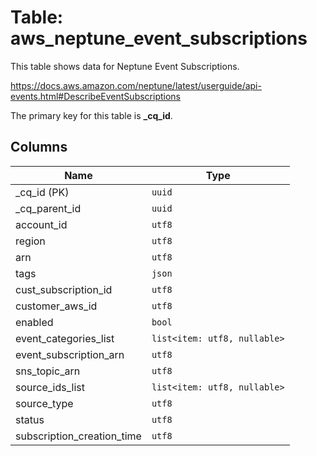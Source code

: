 # Table: aws_neptune_event_subscriptions

This table shows data for Neptune Event Subscriptions.

https://docs.aws.amazon.com/neptune/latest/userguide/api-events.html#DescribeEventSubscriptions

The primary key for this table is **_cq_id**.

## Columns

| Name          | Type          |
| ------------- | ------------- |
|_cq_id (PK)|`uuid`|
|_cq_parent_id|`uuid`|
|account_id|`utf8`|
|region|`utf8`|
|arn|`utf8`|
|tags|`json`|
|cust_subscription_id|`utf8`|
|customer_aws_id|`utf8`|
|enabled|`bool`|
|event_categories_list|`list<item: utf8, nullable>`|
|event_subscription_arn|`utf8`|
|sns_topic_arn|`utf8`|
|source_ids_list|`list<item: utf8, nullable>`|
|source_type|`utf8`|
|status|`utf8`|
|subscription_creation_time|`utf8`|